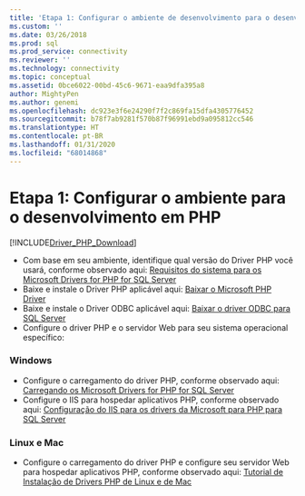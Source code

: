 ```yaml
---
title: 'Etapa 1: Configurar o ambiente de desenvolvimento para o desenvolvimento de PHP | Microsoft Docs'
ms.custom: ''
ms.date: 03/26/2018
ms.prod: sql
ms.prod_service: connectivity
ms.reviewer: ''
ms.technology: connectivity
ms.topic: conceptual
ms.assetid: 0bce6022-00bd-45c6-9671-eaa9dfa395a8
author: MightyPen
ms.author: genemi
ms.openlocfilehash: dc923e3f6e24290f7f2c869fa15dfa4305776452
ms.sourcegitcommit: b78f7ab9281f570b87f96991ebd9a095812cc546
ms.translationtype: HT
ms.contentlocale: pt-BR
ms.lasthandoff: 01/31/2020
ms.locfileid: "68014868"
---
```

# <a name="step-1-configure-environment-for-php-development"></a>Etapa 1: Configurar o ambiente para o desenvolvimento em PHP
[!INCLUDE[Driver_PHP_Download](../../includes/driver_php_download.md)]




* Com base em seu ambiente, identifique qual versão do Driver PHP você usará, conforme observado aqui:  [Requisitos do sistema para os Microsoft Drivers for PHP for SQL Server](../../connect/php/system-requirements-for-the-php-sql-driver.md)
* Baixe e instale o Driver PHP aplicável aqui: [Baixar o Microsoft PHP Driver](https://www.microsoft.com/download/details.aspx?id=20098)  
* Baixe e instale o Driver ODBC aplicável aqui:  [Baixar o driver ODBC para SQL Server](../../connect/odbc/download-odbc-driver-for-sql-server.md)  
* Configure o driver PHP e o servidor Web para seu sistema operacional específico:

### <a name="windows"></a>Windows  
  

* Configure o carregamento do driver PHP, conforme observado aqui: [Carregando os Microsoft Drivers for PHP for SQL Server](../../connect/php/loading-the-php-sql-driver.md) 
* Configure o IIS para hospedar aplicativos PHP, conforme observado aqui: [Configuração do IIS para os drivers da Microsoft para PHP para SQL Server](../../connect/php/configuring-iis-for-php-sql-driver.md)

### <a name="linux-and-mac"></a>Linux e Mac


*   Configure o carregamento do driver PHP e configure seu servidor Web para hospedar aplicativos PHP, conforme observado aqui: [Tutorial de Instalação de Drivers PHP de Linux e de Mac](../../connect/php/installation-tutorial-linux-mac.md)
